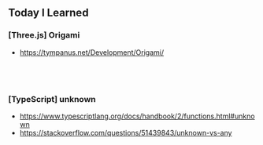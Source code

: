 ## Today I Learned

### [Three.js] Origami

- https://tympanus.net/Development/Origami/

## <br />

### [TypeScript] unknown

- https://www.typescriptlang.org/docs/handbook/2/functions.html#unknown
- https://stackoverflow.com/questions/51439843/unknown-vs-any
